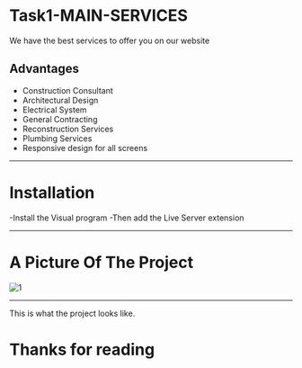 # Task1-MAIN-SERVICES
We have the best services to offer you on our website

## Advantages
- Construction Consultant
- Architectural Design
- Electrical System
- General Contracting
- Reconstruction Services
- Plumbing Services
- Responsive design for all screens

------------------------------------------------------------------------------------

# Installation
-Install the Visual program
-Then add the Live Server extension

-------------------------------------------------------------------------------------

# A Picture Of The Project
![1](https://github.com/user-attachments/assets/b6cbe0bf-d21b-4f79-8072-74f7f6aafadf)

--------------------------------------------------------------------------------------

This is what the project looks like. 

# Thanks for reading
